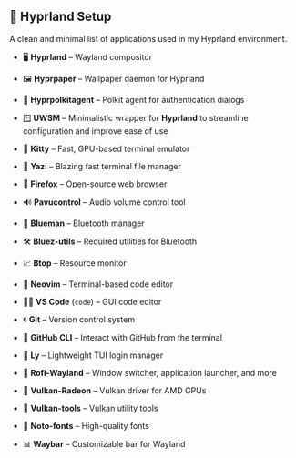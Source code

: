 ## 🌿 Hyprland Setup
A clean and minimal list of applications used in my Hyprland environment.





- 🖥️ **Hyprland** – Wayland compositor  
- 🖼️ **Hyprpaper** – Wallpaper daemon for Hyprland  
- 🔐 **Hyprpolkitagent** – Polkit agent for authentication dialogs  
- 🪟 **UWSM** – Minimalistic wrapper for **Hyprland** to streamline configuration and improve ease of use  

- 🧾 **Kitty** – Fast, GPU-based terminal emulator  
- 📁 **Yazi** – Blazing fast terminal file manager  

- 🦊 **Firefox** – Open-source web browser  

- 🔊 **Pavucontrol** – Audio volume control tool  
- 🔵 **Blueman** – Bluetooth manager  
- 🛠️ **Bluez-utils** – Required utilities for Bluetooth  

- 📈 **Btop** – Resource monitor  

- 🧠 **Neovim** – Terminal-based code editor  
- 🧑‍💻 **VS Code** (`code`) – GUI code editor  
- 🌀 **Git** – Version control system  
- 🐙 **GitHub CLI** – Interact with GitHub from the terminal  

- 🔑 **Ly** – Lightweight TUI login manager  

- 🎯 **Rofi-Wayland** – Window switcher, application launcher, and more  

- 🧱 **Vulkan-Radeon** – Vulkan driver for AMD GPUs  
- 🔧 **Vulkan-tools** – Vulkan utility tools  
- 📝 **Noto-fonts** – High-quality fonts  

- 📊 **Waybar** – Customizable bar for Wayland  
